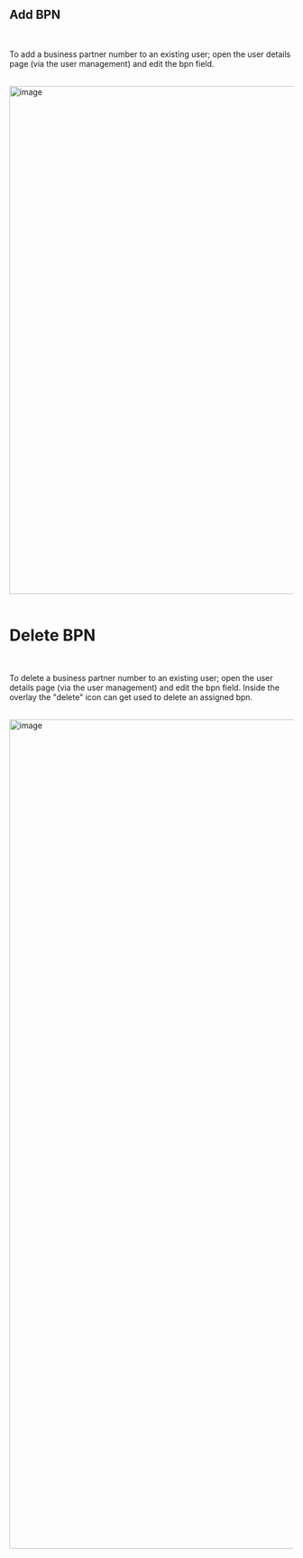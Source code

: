 ## Add BPN
<br>

To add a business partner number to an existing user; open the user details page (via the user management) and edit the bpn field.  
<br>

<img width="900" alt="image" src="https://user-images.githubusercontent.com/94133633/210904032-96586cca-a599-41a6-b2be-9071ea06f22d.png">
<br>
<br>


# Delete BPN
<br>

To delete a business partner number to an existing user; open the user details page (via the user management) and edit the bpn field.
Inside the overlay the "delete" icon can get used to delete an assigned bpn.  
<br>

<img width="1469" alt="image" src="https://user-images.githubusercontent.com/94133633/210904322-ceae9660-3780-44d3-8d2a-d99690999d0d.png">
<br>
<br>
